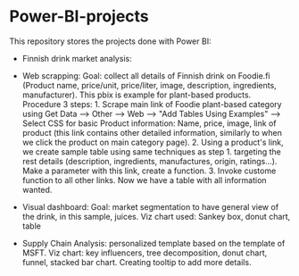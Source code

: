 # Power-BI-projects
This repository stores the projects done with Power BI:
- Finnish drink market analysis:
+ Web scrapping: Goal: collect all details of Finnish drink on Foodie.fi (Product name, price/unit, price/liter, image, description, ingredients, manufacturer). This pbix is example for plant-based products. Procedure 3 steps:
          1. Scrape main link of Foodie plant-based category using Get Data --> Other --> Web --> "Add Tables Using Examples" --> Select CSS for basic Product information: Name, price, image, link of product (this link contains other detailed information, similarly to when we click the product on main category page).
          2. Using a product's link, we create sample table using same techniques as step 1. targeting the rest details (description, ingredients, manufactures, origin, ratings...). Make a parameter with this link, create a function.
          3. Invoke custome function to all other links. Now we have a table with all information wanted.

+ Visual dashboard: Goal: market segmentation to have general view of the drink, in this sample, juices. Viz chart used: Sankey box, donut chart, table

- Supply Chain Analysis: personalized template based on the template of MSFT. Viz chart: key influencers, tree decomposition, donut chart, funnel, stacked bar chart. Creating tooltip to add more details.




